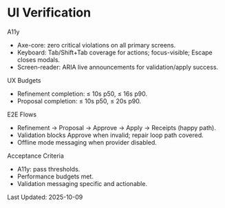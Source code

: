 # UI Verification

A11y

- Axe-core: zero critical violations on all primary screens.
- Keyboard: Tab/Shift+Tab coverage for actions; focus-visible; Escape closes modals.
- Screen-reader: ARIA live announcements for validation/apply success.

UX Budgets

- Refinement completion: ≤ 10s p50, ≤ 16s p90.
- Proposal completion: ≤ 10s p50, ≤ 20s p90.

E2E Flows

- Refinement → Proposal → Approve → Apply → Receipts (happy path).
- Validation blocks Approve when invalid; repair loop path covered.
- Offline mode messaging when provider disabled.

Acceptance Criteria

- A11y: pass thresholds.
- Performance budgets met.
- Validation messaging specific and actionable.

Last Updated: 2025-10-09
